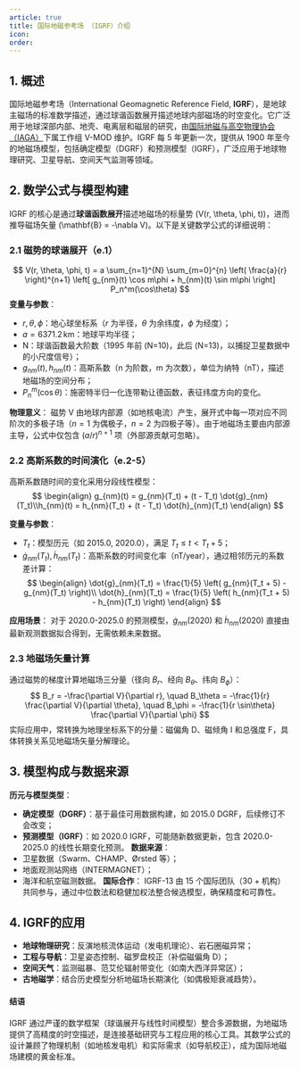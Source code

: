 ```yaml
---
article: true
title: 国际地磁参考场 （IGRF）介绍
icon: 
order:
---
```

## 1. 概述

国际地磁参考场（International Geomagnetic Reference Field, **IGRF**），是地球主磁场的标准数学描述，通过球谐函数展开描述地球内部磁场的时空变化。它广泛用于地球深部内部、地壳、电离层和磁层的研究，由[国际地磁与高空物理协会（IAGA）](https://www.iaga-aiga.org/ "(opens in a new window)")下属工作组 V-MOD 维护。IGRF 每 5 年更新一次，提供从 1900 年至今的地磁场模型，包括确定模型（DGRF）和预测模型（IGRF），广泛应用于地球物理研究、卫星导航、空间天气监测等领域。

## 2. 数学公式与模型构建

IGRF 的核心是通过**球谐函数展开**描述地磁场的标量势 \(V(r, \theta, \phi, t)\)，进而推导磁场矢量 \(\mathbf{B} = -\nabla V\)。以下是关键数学公式的详细说明：

### 2.1 磁势的球谐展开（e.1）

$$
V(r, \theta, \phi, t) = a \sum_{n=1}^{N} \sum_{m=0}^{n} \left( \frac{a}{r} \right)^{n+1} \left[ g_{nm}(t) \cos m\phi + h_{nm}(t) \sin m\phi \right] P_n^m(\cos\theta)
$$
**变量与参数**：
- $r, \theta, \phi$：地心球坐标系（$r$ 为半径，$\theta$ 为余纬度，$\phi$ 为经度）；
- $a = 6371.2 \, \text{km}$：地球平均半径；
- N：球谐函数最大阶数（1995 年前 \(N=10\)，此后 \(N=13\)，以捕捉卫星数据中的小尺度信号）；
- $g_{nm}(t), h_{nm}(t)$：高斯系数（n 为阶数，m 为次数），单位为纳特（nT），描述地磁场的空间分布；
- $P_n^m(\cos\theta)$：施密特半归一化连带勒让德函数，表征纬度方向的变化。

**物理意义**： 磁势 V 由地球内部源（如地核电流）产生，展开式中每一项对应不同阶次的多极子场（$n=1$ 为偶极子，$n=2$ 为四极子等）。由于地磁场主要由内部源主导，公式中仅包含 $(a/r)^{n+1}$ 项（外部源贡献可忽略）。


### 2.2 高斯系数的时间演化（e.2-5）

高斯系数随时间的变化采用分段线性模型：
$$
\begin{align}
g_{nm}(t) = g_{nm}(T_t) + (t - T_t) \dot{g}_{nm}(T_t)\\h_{nm}(t) = h_{nm}(T_t) + (t - T_t) \dot{h}_{nm}(T_t)
\end{align}
$$

  
**变量与参数**：
- $T_t$：模型历元（如 2015.0, 2020.0），满足 $T_t \leq t < T_t + 5$；
- $\dot{g}_{nm}(T_t), \dot{h}_{nm}(T_t)$：高斯系数的时间变化率（nT/year），通过相邻历元的系数差计算：
  $$
  \begin{align}
   \dot{g}_{nm}(T_t) = \frac{1}{5} \left( g_{nm}(T_t + 5) - g_{nm}(T_t) \right)\\
   \dot{h}_{nm}(T_t) = \frac{1}{5} \left( h_{nm}(T_t + 5) - h_{nm}(T_t) \right)
   \end{align}
   $$

**应用场景**： 对于 2020.0-2025.0 的预测模型，$\dot{g}_{nm}(2020)$ 和 $\dot{h}_{nm}(2020)$ 直接由最新观测数据拟合得到，无需依赖未来数据。

### 2.3 地磁场矢量计算

通过磁势的梯度计算地磁场三分量（径向 $B_r$、经向 $B_\theta$、纬向 $B_\phi$）：
$$
B_r = -\frac{\partial V}{\partial r}, \quad B_\theta = -\frac{1}{r} \frac{\partial V}{\partial \theta}, \quad B_\phi = -\frac{1}{r \sin\theta} \frac{\partial V}{\partial \phi}
$$
实际应用中，常转换为地理坐标系下的分量：磁偏角 D、磁倾角 I 和总强度 F，具体转换关系见地磁场矢量分解理论。

## 3. 模型构成与数据来源

**历元与模型类型**：
- **确定模型（DGRF）**：基于最佳可用数据构建，如 2015.0 DGRF，后续修订不会改变；
- **预测模型（IGRF）**：如 2020.0 IGRF，可能随新数据更新，包含 2020.0-2025.0 的线性长期变化预测。
**数据来源**：
- 卫星数据（Swarm、CHAMP、Ørsted 等）；
- 地面观测站网络（INTERMAGNET）；
- 海洋和航空磁测数据。 
**国际合作**： IGRF-13 由 15 个国际团队（30 + 机构）共同参与，通过中位数法和稳健加权法整合候选模型，确保精度和可靠性。

## 4. IGRF的应用
- **地球物理研究**：反演地核流体运动（发电机理论）、岩石圈磁异常；
- **工程与导航**：卫星姿态控制、磁罗盘校正（补偿磁偏角 D）；
- **空间天气**：监测磁暴、范艾伦辐射带变化（如南大西洋异常区）；
- **古地磁学**：结合历史模型分析地磁场长期演化（如偶极矩衰减趋势）。


#### **结语**

IGRF 通过严谨的数学框架（球谐展开与线性时间模型）整合多源数据，为地磁场提供了高精度的时空描述，是连接基础研究与工程应用的核心工具。其数学公式的设计兼顾了物理机制（如地核发电机）和实际需求（如导航校正），成为国际地磁场建模的黄金标准。
